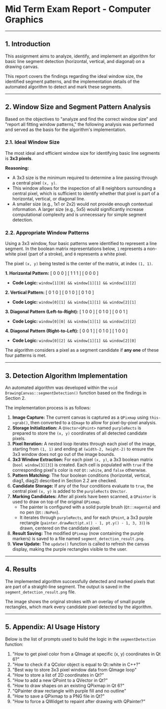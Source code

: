 # Mid Term Exam Report - Computer Graphics

---

## 1. Introduction

This assignment aims to analyze, identify, and implement an algorithm for basic line segment detection (horizontal, vertical, and diagonal) on a drawing canvas.

This report covers the findings regarding the ideal window size, the identified segment patterns, and the implementation details of the automated algorithm to detect and mark these segments.

---

## 2. Window Size and Segment Pattern Analysis

Based on the objectives to "analyze and find the correct window size" and "report all fitting window patterns," the following analysis was performed and served as the basis for the algorithm's implementation.

### 2.1. Ideal Window Size

The most ideal and efficient window size for identifying basic line segments is **3x3 pixels**.

**Reasoning:**
* A 3x3 size is the minimum required to determine a line passing through a central pixel `(x, y)`.
* This window allows for the inspection of all 8 neighbors surrounding a central pixel, which is sufficient to identify whether that pixel is part of a horizontal, vertical, or diagonal line.
* A smaller size (e.g., 1x1 or 2x2) would not provide enough contextual information. A larger size (e.g., 5x5) would significantly increase computational complexity and is unnecessary for simple segment detection.

### 2.2. Appropriate Window Patterns

Using a 3x3 window, four basic patterns were identified to represent a line segment. In the boolean matrix representations below, `1` represents a non-white pixel (part of a stroke), and `0` represents a white pixel.

The pixel `(x, y)` being tested is the center of the matrix, at index `(1, 1)`.

**1. Horizontal Pattern:**
[ 0 0 0 ] [ 1 1 1 ] [ 0 0 0 ]

* **Code Logic:** `window[1][0] && window[1][1] && window[1][2]`

**2. Vertical Pattern:**
[ 0 1 0 ] [ 0 1 0 ] [ 0 1 0 ]

* **Code Logic:** `window[0][1] && window[1][1] && window[2][1]`

**3. Diagonal Pattern (Left-to-Right):**
[ 1 0 0 ] [ 0 1 0 ] [ 0 0 1 ]

* **Code Logic:** `window[0][0] && window[1][1] && window[2][2]`

**4. Diagonal Pattern (Right-to-Left):**
[ 0 0 1 ] [ 0 1 0 ] [ 1 0 0 ]

* **Code Logic:** `window[0][2] && window[1][1] && window[2][0]`

The algorithm considers a pixel as a segment candidate if **any one** of these four patterns is met.

---

## 3. Detection Algorithm Implementation

An automated algorithm was developed within the `void DrawingCanvas::segmentDetection()` function based on the findings in Section 2.

The implementation process is as follows:

1.  **Image Capture:** The current canvas is captured as a `QPixmap` using `this->grab()`, then converted to a `QImage` to allow for pixel-by-pixel analysis.
2.  **Storage Initialization:** A `QVector<QPoint>` named `purpleRects` is prepared to store the `(x, y)` coordinates of all detected candidate pixels.
3.  **Pixel Iteration:** A nested loop iterates through each pixel of the image, starting from `(1, 1)` and ending at `(width-2, height-2)` to ensure the 3x3 window does not go out of the image bounds.
4.  **3x3 Window Extraction:** For each pixel `(x, y)`, a 3x3 boolean matrix (`bool window[3][3]`) is created. Each cell is populated with `true` if the corresponding pixel's color is *not* `Qt::white`, and `false` otherwise.
5.  **Pattern Matching:** The four boolean conditions (horizontal, vertical, diag1, diag2) described in Section 2.2 are checked.
6.  **Candidate Storage:** If any of the four conditions evaluate to `true`, the central pixel `(x, y)` is added to the `purpleRects` `QVector`.
7.  **Marking Candidates:** After all pixels have been scanned, a `QPainter` is used to draw on top of the original `QPixmap`.
    * The painter is configured with a solid purple brush (`Qt::magenta`) and no pen (`Qt::NoPen`).
    * It iterates through `purpleRects`, and for each `QPoint`, a 3x3 purple rectangle (`painter.drawRect(pt.x() - 1, pt.y() - 1, 3, 3)`) is drawn, centered on the candidate pixel.
8.  **Result Saving:** The modified `QPixmap` (now containing the purple markers) is saved to a file named `segment_detection_result.png`.
9.  **View Update:** The `update()` function is called to refresh the canvas display, making the purple rectangles visible to the user.

---

## 4. Results

The implemented algorithm successfully detected and marked pixels that are part of a straight-line segment. The output is saved in the `segment_detection_result.png` file.


The image shows the original strokes with an overlay of small purple rectangles, which mark every candidate pixel detected by the algorithm.

---

## 5. Appendix: AI Usage History

Below is the list of prompts used to build the logic in the `segmentDetection` function:

1.  "How to get pixel color from a QImage at specific (x, y) coordinates in Qt 6?"
2.  "How to check if a QColor object is equal to Qt::white in C++?"
3.  "Best way to store 3x3 pixel window data from QImage loop"
4.  "How to store a list of 2D coordinates in Qt?"
5.  "How to add a new QPoint to a QVector in Qt?"
6.  "How to draw shapes on an existing QPixmap in Qt 6?"
7.  "QPainter draw rectangle with purple fill and no outline"
8.  "How to save a QPixmap to a PNG file in Qt?"
9.  "How to force a QWidget to repaint after drawing with QPainter?"